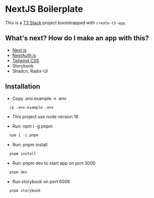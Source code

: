 # NextJS Boilerplate

This is a [T3 Stack](https://create.t3.gg/) project bootstrapped with `create-t3-app`.

## What's next? How do I make an app with this?

- [Next.js](https://nextjs.org)
- [NextAuth.js](https://next-auth.js.org)
- [Tailwind CSS](https://tailwindcss.com)
- Storybook
- Shadcn, Radix-UI

## Installation

- Copy .env.example -> .env
```sh
  cp .env.example .env
```

- This project use node version 18

- Run: npm i -g pnpm
```sh
  npm i -g pnpm
```

- Run: pnpm install
```sh
  pnpm install
```

- Run: pnpm dev to start app on port 3000
```sh
  pnpm dev
```

- Run storybook on port 6006
```sh
  pnpm storybook
```

